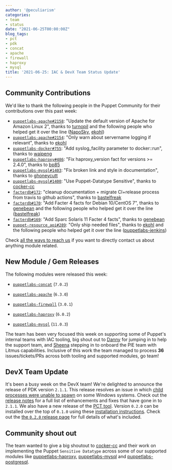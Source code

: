 ```yaml
---
author: '@peculiarism'
categories:
- team
- status
date: "2021-06-25T00:00:00Z"
blog_tags:
- pct
- pdk
- concat
- apache
- firewall
- haproxy
- mysql
title: '2021-06-25: IAC & DevX Team Status Update'
---
```


## Community Contributions

We'd like to thank the following people in the Puppet Community for their contributions over this past week:

- [`puppetlabs-apache#2158`][puppetlabs-apache-pr-2158]: "Update the default version of Apache for Amazon Linux 2", thanks to [turnopil][turnopil] and the following people who helped get it over the line ([NapoSky][NapoSky], [ekohl][ekohl])
- [`puppetlabs-apache#2154`][puppetlabs-apache-pr-2154]: "Only warn about servername logging if relevant", thanks to [ekohl][ekohl]
- [`puppetlabs-docker#755`][puppetlabs-docker-pr-755]: "Add syslog_facility parameter to docker::run", thanks to [waipeng][waipeng]
- [`puppetlabs-haproxy#486`][puppetlabs-haproxy-pr-486]: "Fix haproxy_version fact for versions >= 2.4.0", thanks to [bp85][bp85]
- [`puppetlabs-mysql#1403`][puppetlabs-mysql-pr-1403]: "Fix broken link and style in documentation", thanks to [ghoneycutt][ghoneycutt]
- [`puppetlabs-mysql#1400`][puppetlabs-mysql-pr-1400]: "Use Puppet-Datatype Sensitive", thanks to [cocker-cc][cocker-cc]
- [`facterdb#172`][facterdb-pr-172]: "cleanup documentation + migrate CI+release process from travis to github actions", thanks to [bastelfreak][bastelfreak]
- [`facterdb#170`][facterdb-pr-170]: "Add Facter 4 facts for Debian 10/CentOS 7", thanks to [genebean][genebean] and the following people who helped get it over the line ([bastelfreak][bastelfreak])
- [`facterdb#169`][facterdb-pr-169]: "Add Sparc Solaris 11 Facter 4 facts", thanks to [genebean][genebean]
- [`puppet-resource_api#289`][puppet-resource_api-pr-289]: "Only ship needed files", thanks to [ekohl][ekohl] and the following people who helped get it over the line ([puppetlabs-jenkins][puppetlabs-jenkins])

Check [all the ways to reach us](/blog/updates/2021-01-20-reaching-out.md) if you want to directly contact us about anything module related.

## New Module / Gem Releases

The following modules were released this week:

- [`puppetlabs-concat`][puppetlabs-concat] (`7.0.2`)
- [`puppetlabs-apache`][puppetlabs-apache] (`6.3.0`)
- [`puppetlabs-firewall`][puppetlabs-firewall] (`3.0.1`)
- [`puppetlabs-haproxy`][puppetlabs-haproxy] (`6.0.2`)
- [`puppetlabs-mysql`][puppetlabs-mysql] (`11.0.3`)

  [puppetlabs-concat]: https://github.com/puppetlabs/puppetlabs-concat
  [puppetlabs-apache]: https://github.com/puppetlabs/puppetlabs-apache
  [puppetlabs-firewall]: http://github.com/puppetlabs/puppetlabs-firewall
  [puppetlabs-haproxy]: https://github.com/puppetlabs/puppetlabs-haproxy
  [puppetlabs-mysql]: http://github.com/puppetlabs/puppetlabs-mysql
  [puppetlabs-apache-pr-2158]: https://github.com/puppetlabs/puppetlabs-apache/pull/2158
  [turnopil]: https://github.com/turnopil
  [NapoSky]: https://github.com/NapoSky
  [ekohl]: https://github.com/ekohl
  [puppetlabs-apache-pr-2154]: https://github.com/puppetlabs/puppetlabs-apache/pull/2154
  [puppetlabs-docker-pr-755]: https://github.com/puppetlabs/puppetlabs-docker/pull/755
  [waipeng]: https://github.com/waipeng
  [puppetlabs-haproxy-pr-486]: https://github.com/puppetlabs/puppetlabs-haproxy/pull/486
  [bp85]: https://github.com/bp85
  [puppetlabs-mysql-pr-1403]: https://github.com/puppetlabs/puppetlabs-mysql/pull/1403
  [ghoneycutt]: https://github.com/ghoneycutt
  [puppetlabs-mysql-pr-1400]: https://github.com/puppetlabs/puppetlabs-mysql/pull/1400
  [cocker-cc]: https://github.com/cocker-cc
  [facterdb-pr-172]: https://github.com/voxpupuli/facterdb/pull/172
  [bastelfreak]: https://github.com/bastelfreak
  [facterdb-pr-170]: https://github.com/voxpupuli/facterdb/pull/170
  [genebean]: https://github.com/genebean
  [facterdb-pr-169]: https://github.com/voxpupuli/facterdb/pull/169
  [puppet-resource_api-pr-289]: https://github.com/puppetlabs/puppet-resource_api/pull/289
  [puppetlabs-jenkins]: https://github.com/puppetlabs-jenkins

The team has been very focused this week on supporting some of Puppet's internal teams with IAC tooling, big shout out to [Danny][Danny] for jumping in to help the support team, and [Sheena][Sheena] stepping in to onboard the PIE team with Litmus capabilities. Inclusive of this work the team managed to process **36** issues/tickets/PRs across both tooling and supported modules, go team!

## DevX Team Update

It's been a busy week on the DevX team!
We're delighted to announce the release of PDK version `2.1.1`.
This release resolves an issue in which [child processes were unable to spawn](https://puppet.com/docs/pdk/2.x/release_notes_pdk.html#resolved-issue-with-access-denied-error-on-win-github-actions) on some Windows systems.
Check out the [release notes](https://puppet.com/docs/pdk/2.x/release_notes_pdk.html) for a full list of enhancements and fixes that have gone in to `2.1.1`.
We also have a new release of the [PCT tool]( /blog/updates/2021-06-04-pct-early-release.md). Version `0.2.0` can be installed over the top of `0.1.0` using these [installation instructions](https://github.com/puppetlabs/pct#installing).
Check out the [the `0.2.0` release page](https://github.com/puppetlabs/pct/releases/tag/0.2.0) for full details of what's included.

## Community shout out

The team wanted to give a big shoutout to [cocker-cc][cocker-cc] and their work on implementing the Puppet `Sensitive Datatype` across some of our supported modules like [puppetlabs-haproxy](https://github.com/puppetlabs/puppetlabs-haproxy/pull/487), [puppetlabs-mysql](https://github.com/puppetlabs/puppetlabs-mysql/pull/1400) and [puppetlabs-postgresql](https://github.com/puppetlabs/puppetlabs-postgresql/pull/1279).

<!-- check https://tickets.puppetlabs.com/secure/RapidBoard.jspa?rapidView=1176&quickFilter=8745 for other tickets closed out this week that should be mentioned here -->

  [Adrian]:             https://github.com/adrianiurca
  [Ben]:                https://github.com/binford2k
  [Ciaran]:             https://github.com/sanfrancrisko
  [Daiana]:             https://github.com/daianamezdrea
  [Danny]:              https://github.com/carabasdaniel
  [DavidArmstrong]:     https://github.com/da-ar
  [DavidSchmitt]:       https://github.com/DavidS
  [DavidSwan]:          https://github.com/david22swan
  [Disha]:              https://github.com/Disha-maker
  [James]:              https://github.com/jpogran
  [Lore]:               https://github.com/lionce
  [Michael]:            https://github.com/michaeltlombardi
  [Paula]:              https://github.com/pmcmaw
  [Sheena]:             https://github.com/sheenaajay
  [Supported Modules]:  https://puppetlabs.github.io/iac/modules/
  [Tools]:              https://puppetlabs.github.io/iac/tools/
